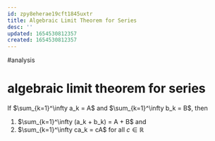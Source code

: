 ```yaml
---
id: zpy8eherae19cft1845uxtr
title: Algebraic Limit Theorem for Series
desc: ''
updated: 1654530812357
created: 1654530812357
---
```

#analysis 
# algebraic limit theorem for series
If $\sum_{k=1}^\infty a_k = A$ and $\sum_{k=1}^\infty b_k = B$, then
1. $\sum_{k=1}^\infty (a_k + b_k) = A + B$ and
2. $\sum_{k=1}^\infty ca_k = cA$ for all $c \in \mathbb{R}$
